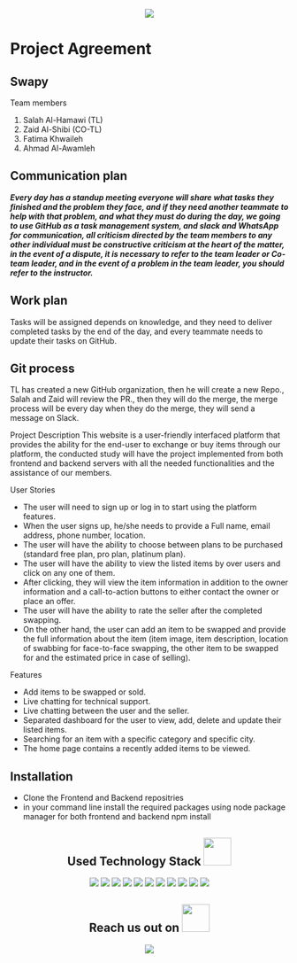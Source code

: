 
<p align="center">
 <img src="https://thumbs.gfycat.com/BitterSinfulChinesecrocodilelizard-size_restricted.gif" />

</p align="center">

# Project Agreement
## Swapy


Team members
1.	Salah Al-Hamawi (TL)
2.	Zaid Al-Shibi (CO-TL)
3.	Fatima Khwaileh
4.	Ahmad Al-Awamleh 


## Communication plan
***Every day has a standup meeting everyone will share what tasks they finished and the problem they face, and if they need another teammate to help with that problem, and what they must do during the day, we going to use GitHub as a task management system, and slack and WhatsApp for communication, all criticism directed by the team members to any other individual must be constructive criticism at the heart of the matter, in the event of a dispute, it is necessary to refer to the team leader or Co-team leader, and in the event of a problem in the team leader, you should refer to the instructor.***







## Work plan
<p>Tasks will be assigned depends on knowledge, and they need to deliver completed tasks by the end of the day, and every teammate needs to update their tasks on GitHub.</p>


## Git process
TL has created a new GitHub organization, then he will create a new Repo., Salah and Zaid will review the PR., then they will do the merge, the merge process will be every day when they do the merge, they will send a message on Slack.

Project Description
This website is a user-friendly interfaced platform that provides the ability for the end-user to exchange or buy items through our platform, the conducted study will have the project implemented from both frontend and backend servers with all the needed functionalities and the assistance of our members.

User Stories
-	The user will need to sign up or log in to start using the platform features.
-	When the user signs up, he/she needs to provide a Full name, email address, phone number, location.
-	The user will have the ability to choose between plans to be purchased (standard free plan, pro plan, platinum plan).
-	The user will have the ability to view the listed items by over users and click on any one of them.
-	After clicking, they will view the item information in addition to the owner information and a call-to-action buttons to either contact the owner or place an offer.
-	The user will have the ability to rate the seller after the completed swapping.
-	On the other hand, the user can add an item to be swapped and provide the full information about the item (item image, item description, location of swabbing for face-to-face swapping, the other item to be swapped for and the estimated price in case of selling).

Features
-	Add items to be swapped or sold.
-	Live chatting for technical support.
-	Live chatting between the user and the seller.
-	Separated dashboard for the user to view, add, delete and update their listed items.
-	Searching for an item with a specific category and specific city.
-	The home page contains a recently added items to be viewed.



<p align="center">
 
  <!--<img src="https://badges.pufler.dev/visits/ritik307/ritik307"/> 
 <img src="https://badges.pufler.dev/years/ritik307"/> 
 <img src="https://badges.pufler.dev/repos/ritik307"/>
 <img src="https://badges.pufler.dev/commits/monthly/ritik307" />
-->
</p>


  ## Installation
- Clone the Frontend and Backend repositries
- in your command line install the required packages using node package manager for both frontend and backend npm install

</p>   

<h2 align="center">Used Technology Stack <img src="https://github.com/ritik307/ritik307/blob/main/images/laptop.gif" width="50"></h2>

<p align="center">
<img src="https://img.shields.io/badge/-java-E34A86?style=flat-square&logo=java"/>
<img src="https://img.shields.io/badge/-HTML5-E34F26?style=flat-square&logo=html5&logoColor=white"/>
<img src="https://img.shields.io/badge/-CSS3-1572B6?style=flat-square&logo=css3"/>
<img src="https://img.shields.io/badge/-Bootstrap-563D7C?style=flat-square&logo=bootstrap"/>
<img src="https://img.shields.io/badge/-Heroku-430098?style=flat-square&logo=heroku"/>
<img src="https://img.shields.io/badge/-JavaScript-black?style=flat-square&logo=javascript"/>
<img src="https://img.shields.io/badge/-Nodejs-black?style=flat-square&logo=Node.js"/>
<img src="https://img.shields.io/badge/-React-black?style=flat-square&logo=react"/>
<img src="https://img.shields.io/badge/-MySQL-black?style=flat-square&logo=mysql"/>
<img src="https://img.shields.io/badge/-Git-black?style=flat-square&logo=git"/>
<img src="https://img.shields.io/badge/-GitHub-black?style=flat-square&logo=github"/>
</p>

<h2 align="center">Reach us out on <img src="https://media0.giphy.com/media/jqNPzdTTxQfOgOqpO4/source.gif" width="50"></h2>

<p align="center">
<!-- <img src="https://img.shields.io/badge/-ritik-purple?style=flat-square&logo=instagram&logoColor=white&link=https://www.instagram.com/pinkdogg307/"/> -->
<a href="mailto: mohasal0101@gmail.com">
 <img src="https://img.shields.io/badge/-Swapy-c14438?style=flat-square&logo=Gmail&logoColor=white&link=mailto:ritikpr307@gmail.com"/>

</p>
</a>
</p>


